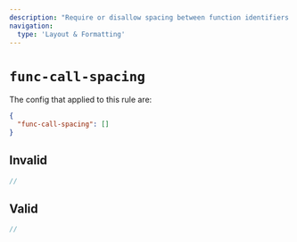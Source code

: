 ```yaml
---
description: "Require or disallow spacing between function identifiers and their invocations"
navigation:
  type: 'Layout & Formatting'
---
```


# `func-call-spacing`

The config that applied to this rule are:

```json
{
  "func-call-spacing": []
}
```

## Invalid

```js invalid
//
```

## Valid

```js valid
//
```
  